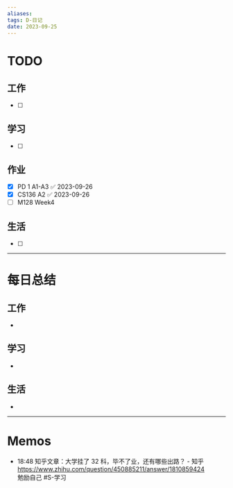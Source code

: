 ```yaml
---
aliases:
tags: D-日记
date: 2023-09-25
---
```

# TODO

## 工作

- [ ] 
## 学习

- [ ] 
## 作业

- [x] PD 1 A1-A3 ✅ 2023-09-26
- [x] CS136 A2 ✅ 2023-09-26
- [ ] M128 Week4
## 生活

- [ ] 
*** 
# 每日总结

## 工作

- 
## 学习

- 
## 生活

- 

----------------------
# Memos


- 18:48 知乎文章：大学挂了 32 科，毕不了业，还有哪些出路？ - 知乎<br>https://www.zhihu.com/question/450885211/answer/1810859424<br>勉励自己 #S-学习